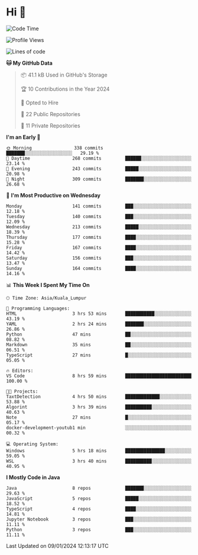 <h1>Hi 👋</h1>

<!--START_SECTION:waka-->
![Code Time](http://img.shields.io/badge/Code%20Time-465%20hrs%2037%20mins-blue)

![Profile Views](http://img.shields.io/badge/Profile%20Views-6-blue)

![Lines of code](https://img.shields.io/badge/From%20Hello%20World%20I%27ve%20Written-1.2%20million%20lines%20of%20code-blue)

**🐱 My GitHub Data** 

> 📦 41.1 kB Used in GitHub's Storage 
 > 
> 🏆 10 Contributions in the Year 2024
 > 
> 💼 Opted to Hire
 > 
> 📜 22 Public Repositories 
 > 
> 🔑 11 Private Repositories 
 > 
**I'm an Early 🐤** 

```text
🌞 Morning                338 commits         ███████░░░░░░░░░░░░░░░░░░   29.19 % 
🌆 Daytime                268 commits         ██████░░░░░░░░░░░░░░░░░░░   23.14 % 
🌃 Evening                243 commits         █████░░░░░░░░░░░░░░░░░░░░   20.98 % 
🌙 Night                  309 commits         ███████░░░░░░░░░░░░░░░░░░   26.68 % 
```
📅 **I'm Most Productive on Wednesday** 

```text
Monday                   141 commits         ███░░░░░░░░░░░░░░░░░░░░░░   12.18 % 
Tuesday                  140 commits         ███░░░░░░░░░░░░░░░░░░░░░░   12.09 % 
Wednesday                213 commits         █████░░░░░░░░░░░░░░░░░░░░   18.39 % 
Thursday                 177 commits         ████░░░░░░░░░░░░░░░░░░░░░   15.28 % 
Friday                   167 commits         ████░░░░░░░░░░░░░░░░░░░░░   14.42 % 
Saturday                 156 commits         ███░░░░░░░░░░░░░░░░░░░░░░   13.47 % 
Sunday                   164 commits         ████░░░░░░░░░░░░░░░░░░░░░   14.16 % 
```


📊 **This Week I Spent My Time On** 

```text
🕑︎ Time Zone: Asia/Kuala_Lumpur

💬 Programming Languages: 
HTML                     3 hrs 53 mins       ███████████░░░░░░░░░░░░░░   43.19 % 
YAML                     2 hrs 24 mins       ███████░░░░░░░░░░░░░░░░░░   26.86 % 
Python                   47 mins             ██░░░░░░░░░░░░░░░░░░░░░░░   08.82 % 
Markdown                 35 mins             ██░░░░░░░░░░░░░░░░░░░░░░░   06.51 % 
TypeScript               27 mins             █░░░░░░░░░░░░░░░░░░░░░░░░   05.05 % 

🔥 Editors: 
VS Code                  8 hrs 59 mins       █████████████████████████   100.00 % 

🐱‍💻 Projects: 
TaxtDetection            4 hrs 50 mins       █████████████░░░░░░░░░░░░   53.88 % 
Algorint                 3 hrs 39 mins       ██████████░░░░░░░░░░░░░░░   40.63 % 
Note                     27 mins             █░░░░░░░░░░░░░░░░░░░░░░░░   05.17 % 
docker-development-youtub1 min               ░░░░░░░░░░░░░░░░░░░░░░░░░   00.32 % 

💻 Operating System: 
Windows                  5 hrs 18 mins       ███████████████░░░░░░░░░░   59.05 % 
WSL                      3 hrs 40 mins       ██████████░░░░░░░░░░░░░░░   40.95 % 
```

**I Mostly Code in Java** 

```text
Java                     8 repos             ███████░░░░░░░░░░░░░░░░░░   29.63 % 
JavaScript               5 repos             █████░░░░░░░░░░░░░░░░░░░░   18.52 % 
TypeScript               4 repos             ████░░░░░░░░░░░░░░░░░░░░░   14.81 % 
Jupyter Notebook         3 repos             ███░░░░░░░░░░░░░░░░░░░░░░   11.11 % 
Python                   3 repos             ███░░░░░░░░░░░░░░░░░░░░░░   11.11 % 
```




 Last Updated on 09/01/2024 12:13:17 UTC
<!--END_SECTION:waka-->

